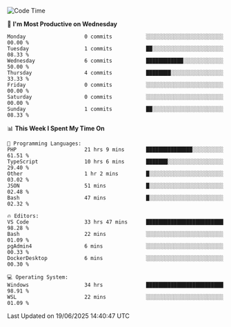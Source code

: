 <!--START_SECTION:waka-->
![Code Time](http://img.shields.io/badge/Code%20Time-5%2C119%20hrs%2014%20mins-blue)

📅 **I'm Most Productive on Wednesday** 

```text
Monday                   0 commits           ░░░░░░░░░░░░░░░░░░░░░░░░░   00.00 % 
Tuesday                  1 commits           ██░░░░░░░░░░░░░░░░░░░░░░░   08.33 % 
Wednesday                6 commits           ████████████░░░░░░░░░░░░░   50.00 % 
Thursday                 4 commits           ████████░░░░░░░░░░░░░░░░░   33.33 % 
Friday                   0 commits           ░░░░░░░░░░░░░░░░░░░░░░░░░   00.00 % 
Saturday                 0 commits           ░░░░░░░░░░░░░░░░░░░░░░░░░   00.00 % 
Sunday                   1 commits           ██░░░░░░░░░░░░░░░░░░░░░░░   08.33 % 
```


📊 **This Week I Spent My Time On** 

```text
💬 Programming Languages: 
PHP                      21 hrs 9 mins       ███████████████░░░░░░░░░░   61.51 % 
TypeScript               10 hrs 6 mins       ███████░░░░░░░░░░░░░░░░░░   29.40 % 
Other                    1 hr 2 mins         █░░░░░░░░░░░░░░░░░░░░░░░░   03.02 % 
JSON                     51 mins             █░░░░░░░░░░░░░░░░░░░░░░░░   02.48 % 
Bash                     47 mins             █░░░░░░░░░░░░░░░░░░░░░░░░   02.32 % 

🔥 Editors: 
VS Code                  33 hrs 47 mins      █████████████████████████   98.28 % 
Bash                     22 mins             ░░░░░░░░░░░░░░░░░░░░░░░░░   01.09 % 
pgAdmin4                 6 mins              ░░░░░░░░░░░░░░░░░░░░░░░░░   00.33 % 
DockerDesktop            6 mins              ░░░░░░░░░░░░░░░░░░░░░░░░░   00.30 % 

💻 Operating System: 
Windows                  34 hrs              █████████████████████████   98.91 % 
WSL                      22 mins             ░░░░░░░░░░░░░░░░░░░░░░░░░   01.09 % 
```


 Last Updated on 19/06/2025 14:40:47 UTC
<!--END_SECTION:waka-->
